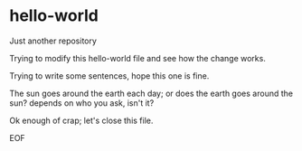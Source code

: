 # hello-world
Just another repository

Trying to modify this hello-world file and see how the change works.

Trying to write some sentences, hope this one is fine.

The sun goes around the earth each day; or does the earth goes around the sun? depends on who you ask, isn't it?

Ok enough of crap; let's close this file.

EOF
